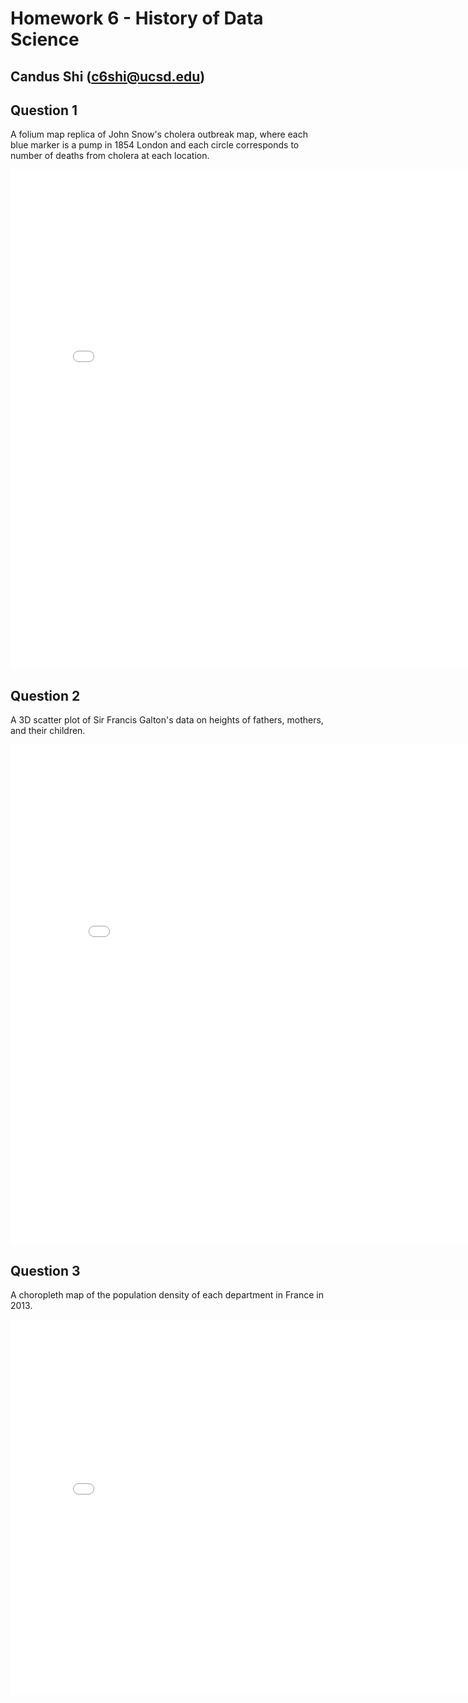 # Homework 6 - History of Data Science
## Candus Shi (c6shi@ucsd.edu)

## Question 1
A folium map replica of John Snow's cholera outbreak map, where each blue marker is a pump in 1854 London and each circle corresponds to number of deaths from cholera at each location.
<iframe src='snow-map.html' width=800 height=800 frameBorder=0></iframe>
<br>

## Question 2
A 3D scatter plot of Sir Francis Galton's data on heights of fathers, mothers, and their children.
<iframe src='galton-fig.html' width=850 height=800 frameBorder=0></iframe>
<br>

## Question 3
A choropleth map of the population density of each department in France in 2013.
<iframe src='france-fig.html' width=800 height=600 frameBorder=0></iframe>
